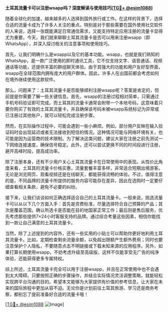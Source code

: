 **土耳其流量卡可以注册wsapp吗？深度解读与使用技巧[[TG💪+ @esim1088](https://t.me/s/esim1088)]**

随着全球化的加速，越来越多的人选择到国外旅行或工作。在这样的背景下，选择合适的流量卡成为了许多人关注的重点。特别是对于那些需要在国外使用社交软件的人来说，选择一张既能满足日常通信需求，又能支持特定应用注册的流量卡显得尤为重要。今天，我们就来聊聊土耳其流量卡是否可以用来注册wsapp（即WhatsApp），并深入探讨相关的注意事项和使用技巧。

首先，让我们明确什么是wsapp以及它的基本功能。wsapp，也就是我们熟知的WhatsApp，是一款广泛使用的即时通讯工具，它不仅支持文字、语音通话、视频通话等功能，还提供丰富的群组聊天体验。由于其强大的功能和用户友好型界面，wsapp在全球范围内拥有庞大的用户群体。因此，许多人在出国前都会考虑如何在境外继续使用这款软件。

那么，问题来了：土耳其流量卡是否能够顺利注册wsapp呢？答案是肯定的，但前提是你需要了解一些关键信息。首先，wsapp的注册过程相对简单，只需通过手机号码验证即可完成。而土耳其的流量卡通常会附带一个本地号码，这意味着只要你购买了有效的土耳其流量卡，并且确保该号码未被wsapp系统标记为异常或已注册过其他账户，就可以轻松完成注册步骤。

然而，在实际操作过程中，可能会遇到一些小麻烦。例如，部分用户反映在输入验证码时会出现延迟或者无法接收到短信的情况。这种情况可能与网络环境有关，也可能是因为运营商的技术限制。为了解决这类问题，建议大家在注册之前先测试一下网络连接速度，确保信号稳定。此外，还可以尝试更换不同的时间段进行注册，避开高峰时段，提高成功率。

除了注册本身，还有不少用户关心土耳其流量卡在日常使用中的表现。从性价比角度来看，土耳其的流量卡价格实惠，流量套餐丰富多样，非常适合短期出境游客。无论是浏览网页、观看视频还是在线聊天，都能获得流畅的体验。不过，值得注意的是，不同品牌的流量卡所提供的服务内容可能存在差异，因此在选购时一定要仔细查看相关条款，避免不必要的纠纷。

接下来，让我们谈谈如何正确选择适合自己的土耳其流量卡。一般来说，挑选流量卡可以从以下几个方面入手：首先是资费标准，尽量选择符合自己预算的产品；其次是覆盖范围，确认所选卡是否能在目的地国家正常工作；最后则是售后服务，优先考虑那些提供7×24小时客服支持的品牌。通过综合考量这些因素，相信你能找到一款让自己满意的土耳其流量卡。

当然，除了上述提到的内容外，还有一些实用的小贴士可以帮助你更好地利用土耳其流量卡。比如，定期检查剩余流量余额，以免超出限额产生额外费用；同时也要注意保护个人隐私，不要随意点击不明链接或下载未知来源的应用程序。另外，如果打算长期使用wsapp，不妨考虑升级至高级版，这样不仅能享受无广告的纯净体验，还能获得更多专属特权。

综上所述，土耳其流量卡完全可以用于注册wsapp，并且在正常使用中也不会遇到太大障碍。只要按照正确的步骤操作，并结合实际情况灵活调整策略，就能轻松实现跨平台沟通的目的。希望本文能够为大家提供有价值的参考信息，让大家在未来的国际旅程中更加从容不迫。无论你是计划前往土耳其旅游、学习还是商务考察，都别忘了提前准备好合适的流量卡哦！

[[TG💪+ @esim1088](https://t.me/s/esim1088) ![Image](https://i.postimg.cc/4NQfJmqS/Snipaste-2025-05-13-00-14-12.png)]